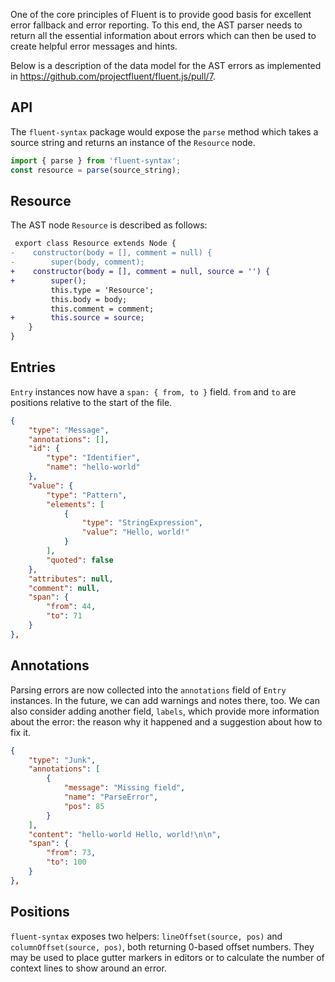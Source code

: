 One of the core principles of Fluent is to provide good basis for excellent error fallback and error reporting.  To this end, the AST parser needs to return all the essential information about errors which can then be used to create helpful error messages and hints.

Below is a description of the data model for the AST errors as implemented in https://github.com/projectfluent/fluent.js/pull/7.

## API

The `fluent-syntax` package would expose the `parse` method which takes a source string and returns an instance of the `Resource` node.

```javascript
import { parse } from 'fluent-syntax';
const resource = parse(source_string);
```

## Resource

The AST node `Resource` is described as follows:

```diff
 export class Resource extends Node {
-    constructor(body = [], comment = null) {
-        super(body, comment);
+    constructor(body = [], comment = null, source = '') {
+        super();
         this.type = 'Resource';
         this.body = body;
         this.comment = comment;
+        this.source = source;
    }
} 
```

## Entries

`Entry` instances now have a `span: { from, to }` field. `from` and `to` are positions relative to the start of the file.

```json
{
    "type": "Message",
    "annotations": [],
    "id": {
        "type": "Identifier",
        "name": "hello-world"
    },
    "value": {
        "type": "Pattern",
        "elements": [
            {
                "type": "StringExpression",
                "value": "Hello, world!"
            }
        ],
        "quoted": false
    },
    "attributes": null,
    "comment": null,
    "span": {
        "from": 44,
        "to": 71
    }
},
```

## Annotations

Parsing errors are now collected into the `annotations` field of `Entry` instances.  In the future, we can add warnings and notes there, too.  We can also consider adding another field, `labels`, which provide more information about the error: the reason why it happened and a suggestion about how to fix it.

```json
{
    "type": "Junk",
    "annotations": [
        {
            "message": "Missing field",
            "name": "ParseError",
            "pos": 85
        }
    ],
    "content": "hello-world Hello, world!\n\n",
    "span": {
        "from": 73,
        "to": 100
    }
},
```

## Positions

`fluent-syntax` exposes two helpers: `lineOffset(source, pos)` and `columnOffset(source, pos)`, both returning 0-based offset numbers.  They may be used to place gutter markers in editors or to calculate the number of context lines to show around an error.

